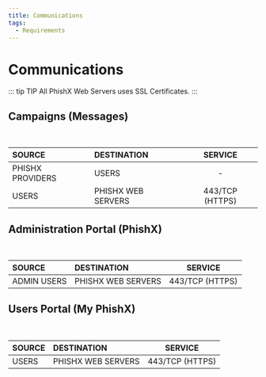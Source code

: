 ```yaml
---
title: Communications
tags:
  - Requirements
---
```

# Communications

::: tip TIP
All PhishX Web Servers uses SSL Certificates.
:::

## Campaigns (**Messages**)
<br>

| SOURCE | DESTINATION | SERVICE |
| :--- | :--- | :---: |
| PHISHX PROVIDERS | USERS | - |
| USERS | PHISHX WEB SERVERS | 443/TCP (HTTPS) |

## Administration Portal (**PhishX**)
<br>

| SOURCE | DESTINATION | SERVICE |
| :--- | :--- | :---: |
| ADMIN USERS | PHISHX WEB SERVERS | 443/TCP (HTTPS) |

## Users Portal (**My PhishX**)
<br>

| SOURCE | DESTINATION | SERVICE |
| :--- | :--- | :---: |
| USERS | PHISHX WEB SERVERS | 443/TCP (HTTPS) |
